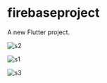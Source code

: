 # firebaseproject

A new Flutter project.

![s2](https://github.com/kazihabiba201/firebase_match_project/assets/72264916/36d48483-d284-4697-a6c2-49586be90c2d)

![s1](https://github.com/kazihabiba201/firebase_match_project/assets/72264916/92c128f6-79e6-4133-8c20-ad4e55d1c4bf)

![s3](https://github.com/kazihabiba201/firebase_match_project/assets/72264916/688078ac-2849-41f8-9966-087caace2546)
